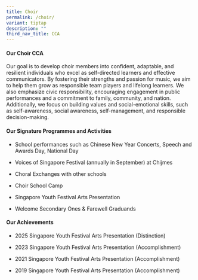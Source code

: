 ```yaml
---
title: Choir
permalink: /choir/
variant: tiptap
description: ""
third_nav_title: CCA
---
```

<h4><strong>Our Choir CCA</strong></h4>
<p>Our goal is to develop choir members into confident, adaptable, and resilient
individuals who excel as self-directed learners and effective communicators.
By fostering their strengths and passion for music, we aim to help them
grow as responsible team players and lifelong learners. We also emphasize
civic responsibility, encouraging engagement in public performances and
a commitment to family, community, and nation. Additionally, we focus on
building values and social-emotional skills, such as self-awareness, social
awareness, self-management, and responsible decision-making.</p>
<h4><strong>Our Signature Programmes and Activities</strong></h4>
<ul>
<li>
<p>School performances such as Chinese New Year Concerts, Speech and Awards
Day, National Day</p>
</li>
<li>
<p>Voices of Singapore Festival (annually in September) at Chijmes</p>
</li>
<li>
<p>Choral Exchanges with other schools</p>
</li>
<li>
<p>Choir School Camp</p>
</li>
<li>
<p>Singapore Youth Festival Arts Presentation</p>
</li>
<li>
<p>Welcome Secondary Ones &amp; Farewell Graduands</p>
</li>
</ul>
<h4><strong>Our Achievements</strong></h4>
<ul data-tight="true" class="tight">
<li>
<p>2025 Singapore Youth Festival Arts Presentation (Distinction)</p>
</li>
<li>
<p>2023 Singapore Youth Festival Arts Presentation (Accomplishment)</p>
</li>
<li>
<p>2021 Singapore Youth Festival Arts Presentation (Accomplishment)</p>
</li>
<li>
<p>2019 Singapore Youth Festival Arts Presentation (Accomplishment)</p>
</li>
</ul>
<p></p>